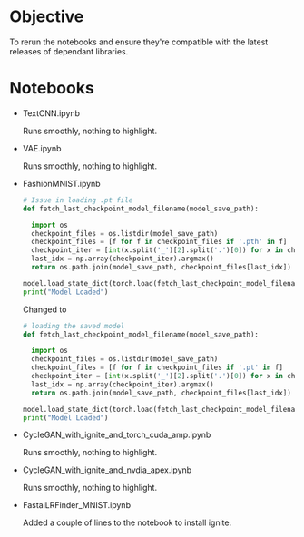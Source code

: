 # Objective
To rerun the notebooks and ensure they're compatible with the latest releases of dependant libraries.

# Notebooks

- TextCNN.ipynb

  Runs smoothly, nothing to highlight.

- VAE.ipynb

  Runs smoothly, nothing to highlight.

- FashionMNIST.ipynb

  ```python 
  # Issue in loading .pt file
  def fetch_last_checkpoint_model_filename(model_save_path):

    import os
    checkpoint_files = os.listdir(model_save_path)
    checkpoint_files = [f for f in checkpoint_files if '.pth' in f]
    checkpoint_iter = [int(x.split('_')[2].split('.')[0]) for x in checkpoint_files]
    last_idx = np.array(checkpoint_iter).argmax()
    return os.path.join(model_save_path, checkpoint_files[last_idx])

  model.load_state_dict(torch.load(fetch_last_checkpoint_model_filename('./saved_models')))
  print("Model Loaded")
  ```

  Changed to 

  ```python
  # loading the saved model
  def fetch_last_checkpoint_model_filename(model_save_path):

    import os
    checkpoint_files = os.listdir(model_save_path)
    checkpoint_files = [f for f in checkpoint_files if '.pt' in f]
    checkpoint_iter = [int(x.split('_')[2].split('.')[0]) for x in checkpoint_files]
    last_idx = np.array(checkpoint_iter).argmax()
    return os.path.join(model_save_path, checkpoint_files[last_idx])

  model.load_state_dict(torch.load(fetch_last_checkpoint_model_filename('./saved_models')))
  print("Model Loaded")
  ```

- CycleGAN_with_ignite_and_torch_cuda_amp.ipynb

  Runs smoothly, nothing to highlight.

- CycleGAN_with_ignite_and_nvdia_apex.ipynb

  Runs smoothly, nothing to highlight.

- FastaiLRFinder_MNIST.ipynb

  Added a couple of lines to the notebook to install ignite.

